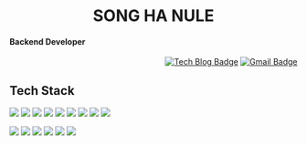 

<div align=center>
  
# SONG HA NULE 
</div>

 #### Backend Developer
  
<div align=right>

  [![Tech Blog Badge](http://img.shields.io/badge/-Tech%20blog-black?style=flat-square&logo=github&link=https://github.com/sky807/)](https://github.com/sky807/) 
  [![Gmail Badge](https://img.shields.io/badge/-Gmail-d14836?style=flat-square&logo=Gmail&logoColor=white&link=mailto:sshn807@gmail.com)](mailto:sshn807@gmail.com)
</div>

## Tech Stack
<img src="https://img.shields.io/badge/Spring-6DB33F?style=flat-square&logo=Spring&logoColor=white"/> <img src="https://img.shields.io/badge/Spring Boot-6DB33F?style=flat-square&logo=Spring&logoColor=white"/> <img src="https://img.shields.io/badge/Java-007396?style=flat-square&logo=Java&logoColor=white"/> <img src="https://img.shields.io/badge/JavaScript-F7DF1E?style=flat-square&logo=JavaScript&logoColor=white"/> <img src="https://img.shields.io/badge/jquery-0769AD?style=flat-square&logo=jquery&logoColor=white"/> <img src="https://img.shields.io/badge/Spring Data JPA-0094F5?style=flat-square&logo=Spring Data JPA&logoColor=white"/> <img src="https://img.shields.io/badge/Oracle-F80000?style=flat-square&logo=Oracle&logoColor=white"/> <img src="https://img.shields.io/badge/github-181717?style=flat-square&logo=github&logoColor=white"/> <img src="https://img.shields.io/badge/AWS-232F3E?style=flat-square&logo=Amazon AWS&logoColor=white"/>

<img src="https://img.shields.io/badge/HTML5-E34F26?style=flat-square&logo=HTML5&logoColor=white"/>  <img src="https://img.shields.io/badge/CSS-E4637C?style=flat-square&logo=CSS Wizardry&logoColor=white"/> <img src="https://img.shields.io/badge/Bootstrap-7952B3?style=flat-square&logo=Bootstrap&logoColor=white"/> <img src="https://img.shields.io/badge/ApacheTomcat-F8DC75?style=flat-square&logo=ApacheTomcat&logoColor=white"/> <img src="https://img.shields.io/badge/mysql-4479A1?style=flat-square&logo=mysql&logoColor=white"/> <img src="https://img.shields.io/badge/Thymeleaf-005F0F?style=flat-square&logo=Thymeleaf&logoColor=white"/> 


<!--   <div align=center>
  ![Footer](https://capsule-render.vercel.app/api?type=waving&color=auto&height=200&section=footer)
</div> -->



